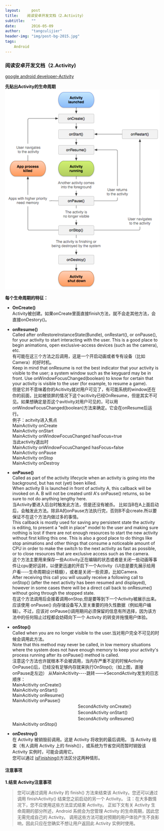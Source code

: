 ```yaml
---
layout:     post
title:    阅读安卓开发文档（2.Activity）
subtitle:   ""
date:       2016-05-09 
author:     "tangculijier"
header-img: "img/post-bg-2015.jpg"
tags:
    Android
---
```


### 阅读安卓开发文档（2.Activity)
[google android developer-Activity](http://developer.android.com/intl/zh-cn/guide/components/activities.html)

**先贴出Activity的生命周期**
![java-javascript](/img/in-post/android/activity_lifecycle.png)

**每个生命周期的特征：** 
 
- **OnCreate()**    
Activity被创建。如果onCreate里面直接finish方法，就不会走其他方法，会直接onDestory()。
- **onResume()**  
Called after onRestoreInstanceState(Bundle), onRestart(), or onPause(), for your activity to start interacting with the user. This is a good place to begin animations, open exclusive-access devices (such as the camera), etc.  
有可能在这三个方法之后调用，这是一个开启动画或者专有设备（比如Camera）的好时机。     
  Keep in mind that onResume is not the best indicator that your activity is visible to the user; a system window such as the keyguard may be in front. Use onWindowFocusChanged(boolean) to know for certain that your activity is visible to the user (for example, to resume a game).  
但是它并不意味着你的Acitivity就对用户可见了，有可能系统的window还在你的前面，比如被锁屏的情况下这个acitivity已经OnResume，但是其实不可见。如果想确定是否这个avitivity对用户可见的，可以用onWindowFocusChanged(boolean)方法来确定。它会在onResume后运行。  
例子：acitvity进入焦点  
MainActivity onCreate  
MainActivity onStart  
MainActivity onWindowFocusChanged  hasFocus=true  
当此activity退出时  
MainActivity onWindowFocusChanged  hasFocus=false  
MainActivity onPause  
MainActivity onStop  
MainActivity onDestroy  
  
- **onPause()**  
Called as part of the activity lifecycle when an activity is going into the background, but has not (yet) been killed.   
When activity B is launched in front of activity A, this callback will be invoked on A. B will not be created until A's onPause() returns, so be sure to not do anything lengthy here.  
当Activity要进入后台时触发此方法，但是还没有被杀。
比如当B在A上面启动后，会触发此方法。除非A的onPause方法执行完，否则B不会create.所以要保证不在这个方法内做过多的事情。  
This callback is mostly used for saving any persistent state the activity is editing, to present a "edit in place" model to the user and making sure nothing is lost if there are not enough resources to start the new activity without first killing this one. This is also a good place to do things like stop animations and other things that consume a noticeable amount of CPU in order to make the switch to the next activity as fast as possible, or to close resources that are exclusive access such as the camera.  
这个方法主要用来保存一些Acitivity正在编辑的状态或者是关闭一些动画等事件让cpu更好运转，以便更迅速的开启下一个Activity（UI总是要先展示给用户看----生命周期设计精髓），或者是关闭一些资源，比如Camera.  
After receiving this call you will usually receive a following call to onStop() (after the next activity has been resumed and displayed), however in some cases there will be a direct call back to onResume() without going through the stopped state.  
在这个方法调用后会接着调用onStop,但是要等到下一个Activity被展示出来。
应该使用 onPause() 向存储设备写入至关重要的持久性数据（例如用户编辑）。不过，应该对 onPause()调用期间必须保留的信息有所选择，因为该方法中的任何阻止过程都会妨碍向下一个 Activity 的转变并拖慢用户体验。

- **onStop()**  
Called when you are no longer visible to the user.当对用户完全不可见的时候会调用此方法。  
Note that this method may never be called, in low memory situations where the system does not have enough memory to keep your activity's process running after its onPause() method is called.  
注意这个方法也许就根本不会被调用，当内存严重不足的时候Activity OnPause()后，已经没有足够内存就来执行OnStop();（如上图，直接onPause走左边） 
从MainAcitivity----跳转--->SecondActivity发生的日志顺序：  
MainAcitivity onCreate()  
MainAcitivity onStart()  
MainAcitivity onResume()  
MainAcitivity onPause()  
　　　　　　　　　　　　　　　  SecondActivity onCreate()  
　　　　　　　　　　　　　　　  SecondActivity onStart()  
　　　　　　　　　　　　　　　  SecondActivity onResume()  
MainAcitivity onStop() 

- **onDestroy()**  
在 Activity 被销毁前调用。这是 Activity 将收到的最后调用。 当 Activity 结束（有人调用 Activity 上的 finish()），或系统为节省空间而暂时销毁该 Activity 实例时，可能会调用它。  
您可以通过 [isFinishing()](http://developer.android.com/intl/zh-cn/reference/android/app/Activity.html#isFinishing())方法区分这两种情形。
 

#### 注意事项

**1.结束 Activity注意事项**    

>您可以通过调用 Activity 的 finish() 方法来结束该 Activity。您还可以通过调用 finishActivity() 结束您之前启动的另一个 Activity。
注：在大多数情况下，您不应使用这些方法显式结束 Activity。 正如下文有关 Activity 生命周期的部分所述，Android 系统会为您管理 Activity 的生命周期，因此您无需完成自己的 Activity。 调用这些方法可能对预期的用户体验产生不良影响，因此只应在您确实不想让用户返回此 Activity 实例时使用。





